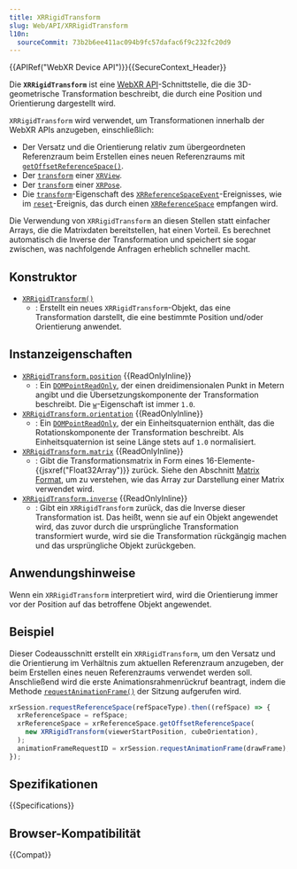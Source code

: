```yaml
---
title: XRRigidTransform
slug: Web/API/XRRigidTransform
l10n:
  sourceCommit: 73b2b6ee411ac094b9fc57dafac6f9c232fc20d9
---
```


{{APIRef("WebXR Device API")}}{{SecureContext_Header}}

Die **`XRRigidTransform`** ist eine [WebXR API](/de/docs/Web/API/WebXR_Device_API)-Schnittstelle, die die 3D-geometrische Transformation beschreibt, die durch eine Position und Orientierung dargestellt wird.

`XRRigidTransform` wird verwendet, um Transformationen innerhalb der WebXR APIs anzugeben, einschließlich:

- Der Versatz und die Orientierung relativ zum übergeordneten Referenzraum beim Erstellen eines neuen Referenzraums mit [`getOffsetReferenceSpace()`](/de/docs/Web/API/XRReferenceSpace/getOffsetReferenceSpace).
- Der [`transform`](/de/docs/Web/API/XRView/transform) einer [`XRView`](/de/docs/Web/API/XRView).
- Der [`transform`](/de/docs/Web/API/XRPose/transform) einer [`XRPose`](/de/docs/Web/API/XRPose).
- Die [`transform`](/de/docs/Web/API/XRReferenceSpaceEvent/transform)-Eigenschaft des [`XRReferenceSpaceEvent`](/de/docs/Web/API/XRReferenceSpaceEvent)-Ereignisses, wie im [`reset`](/de/docs/Web/API/XRReferenceSpace/reset_event)-Ereignis, das durch einen [`XRReferenceSpace`](/de/docs/Web/API/XRReferenceSpace) empfangen wird.

Die Verwendung von `XRRigidTransform` an diesen Stellen statt einfacher Arrays, die die Matrixdaten bereitstellen, hat einen Vorteil. Es berechnet automatisch die Inverse der Transformation und speichert sie sogar zwischen, was nachfolgende Anfragen erheblich schneller macht.

## Konstruktor

- [`XRRigidTransform()`](/de/docs/Web/API/XRRigidTransform/XRRigidTransform)
  - : Erstellt ein neues `XRRigidTransform`-Objekt, das eine Transformation darstellt, die eine bestimmte Position und/oder Orientierung anwendet.

## Instanzeigenschaften

- [`XRRigidTransform.position`](/de/docs/Web/API/XRRigidTransform/position) {{ReadOnlyInline}}
  - : Ein [`DOMPointReadOnly`](/de/docs/Web/API/DOMPointReadOnly), der einen dreidimensionalen Punkt in Metern angibt und die Übersetzungskomponente der Transformation beschreibt. Die [`w`](/de/docs/Web/API/DOMPointReadonly/w)-Eigenschaft ist immer `1.0`.
- [`XRRigidTransform.orientation`](/de/docs/Web/API/XRRigidTransform/orientation) {{ReadOnlyInline}}
  - : Ein [`DOMPointReadOnly`](/de/docs/Web/API/DOMPointReadOnly), der ein Einheitsquaternion enthält, das die Rotationskomponente der Transformation beschreibt. Als Einheitsquaternion ist seine Länge stets auf `1.0` normalisiert.
- [`XRRigidTransform.matrix`](/de/docs/Web/API/XRRigidTransform/matrix) {{ReadOnlyInline}}
  - : Gibt die Transformationsmatrix in Form eines 16-Elemente-{{jsxref("Float32Array")}} zurück. Siehe den Abschnitt [Matrix Format](/de/docs/Web/API/XRRigidTransform/matrix#matrix_format), um zu verstehen, wie das Array zur Darstellung einer Matrix verwendet wird.
- [`XRRigidTransform.inverse`](/de/docs/Web/API/XRRigidTransform/inverse) {{ReadOnlyInline}}
  - : Gibt ein `XRRigidTransform` zurück, das die Inverse dieser Transformation ist. Das heißt, wenn sie auf ein Objekt angewendet wird, das zuvor durch die ursprüngliche Transformation transformiert wurde, wird sie die Transformation rückgängig machen und das ursprüngliche Objekt zurückgeben.

## Anwendungshinweise

Wenn ein `XRRigidTransform` interpretiert wird, wird die Orientierung immer vor der Position auf das betroffene Objekt angewendet.

## Beispiel

Dieser Codeausschnitt erstellt ein `XRRigidTransform`, um den Versatz und die Orientierung im Verhältnis zum aktuellen Referenzraum anzugeben, der beim Erstellen eines neuen Referenzraums verwendet werden soll. Anschließend wird die erste Animationsrahmenrückruf beantragt, indem die Methode [`requestAnimationFrame()`](/de/docs/Web/API/XRSession/requestAnimationFrame) der Sitzung aufgerufen wird.

```js
xrSession.requestReferenceSpace(refSpaceType).then((refSpace) => {
  xrReferenceSpace = refSpace;
  xrReferenceSpace = xrReferenceSpace.getOffsetReferenceSpace(
    new XRRigidTransform(viewerStartPosition, cubeOrientation),
  );
  animationFrameRequestID = xrSession.requestAnimationFrame(drawFrame);
});
```

## Spezifikationen

{{Specifications}}

## Browser-Kompatibilität

{{Compat}}
